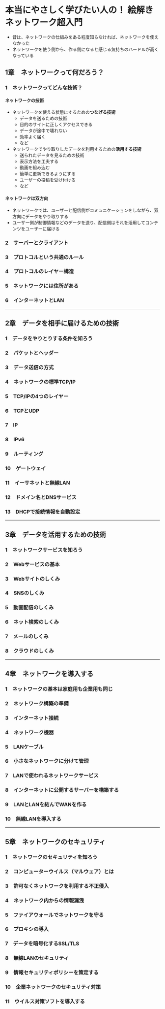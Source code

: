 # 本当にやさしく学びたい人の！ 絵解き　ネットワーク超入門

- 昔は、ネットワークの仕組みをある程度知らなければ、ネットワークを使えなかった
- ネットワークを使う側から、作る側になると感じる気持ちのハードルが高くなっている

## 1章　ネットワークって何だろう？

### 1　ネットワークってどんな技術？

#### ネットワークの技術

- ネットワークを使える状態にするための**つなげる技術**
  - データを送るための技術
  - 目的のサイトに正しくアクセスできる
  - データが途中で壊れない
  - 効率よく届く
  - など
- ネットワークでやり取りしたデータを利用するための**活用する技術**
  - 送られたデータを見るための技術
  - 表示方法を工夫する
  - 動画を組み込む
  - 簡単に更新できるようにする
  - ユーザーの投稿を受け付ける
  - など

#### ネットワークは双方向

- ネットワークでは、ユーザーと配信側がコミュニケーションをしながら、双方向にデータをやり取りする
- ユーザー側が制御情報などのデータを送り、配信側はそれを活用してコンテンツをユーザーに届ける

### 2　サーバーとクライアント



### 3　プロトコルという共通のルール

### 4　プロトコルのレイヤー構造

### 5　ネットワークには住所がある

### 6　インターネットとLAN

---

## 2章　データを相手に届けるための技術

### 1　データをやりとりする条件を知ろう

### 2　パケットとヘッダー

### 3　データ送信の方式

### 4　ネットワークの標準TCP/IP

### 5　TCP/IPの4つのレイヤー

### 6　TCPとUDP

### 7　IP

### 8　IPv6

### 9　ルーティング

### 10　ゲートウェイ

### 11　イーサネットと無線LAN

### 12　ドメイン名とDNSサービス

### 13　DHCPで接続情報を自動設定

---

## 3章　データを活用するための技術

### 1　ネットワークサービスを知ろう

### 2　Webサービスの基本

### 3　Webサイトのしくみ

### 4　SNSのしくみ

### 5　動画配信のしくみ

### 6　ネット検索のしくみ

### 7　メールのしくみ

### 8　クラウドのしくみ

---

## 4章　ネットワークを導入する

### 1　ネットワークの基本は家庭用も企業用も同じ

### 2　ネットワーク構築の準備

### 3　インターネット接続

### 4　ネットワーク機器

### 5　LANケーブル

### 6　小さなネットワークに分けて管理

### 7　LANで使われるネットワークサービス

### 8　インターネットに公開するサーバーを構築する

### 9　LANとLANを結んでWANを作る

### 10　無線LANを導入する

---

## 5章　ネットワークのセキュリティ

### 1　ネットワークのセキュリティを知ろう

### 2　コンピューターウイルス（マルウェア）とは

### 3　許可なくネットワークを利用する不正侵入

### 4　ネットワーク内からの情報漏洩

### 5　ファイアウォールでネットワークを守る

### 6　プロキシの導入

### 7　データを暗号化するSSL/TLS

### 8　無線LANのセキュリティ

### 9　情報セキュリティポリシーを策定する

### 10　企業ネットワークのセキュリティ対策

### 11　ウイルス対策ソフトを導入する

